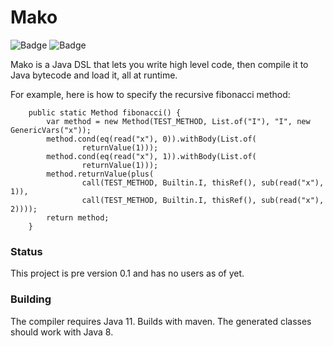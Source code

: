 # Mako

![Badge](https://travis-ci.com/hyperpape/mako.svg?branch=main)
![Badge](https://www.repostatus.org/badges/latest/wip.svg)

Mako is a Java DSL that lets you write high level code, then compile
it to Java bytecode and load it, all at runtime.

For example, here is how to specify the recursive fibonacci method:

```
    public static Method fibonacci() {
        var method = new Method(TEST_METHOD, List.of("I"), "I", new GenericVars("x"));
        method.cond(eq(read("x"), 0)).withBody(List.of(
                returnValue(1)));
        method.cond(eq(read("x"), 1)).withBody(List.of(
                returnValue(1)));
        method.returnValue(plus(
                call(TEST_METHOD, Builtin.I, thisRef(), sub(read("x"), 1)),
                call(TEST_METHOD, Builtin.I, thisRef(), sub(read("x"), 2))));
        return method;
    }
```

### Status

This project is pre version 0.1 and has no users as of yet.

### Building 
The compiler requires Java 11. Builds with maven. The generated
classes should work with Java 8.
